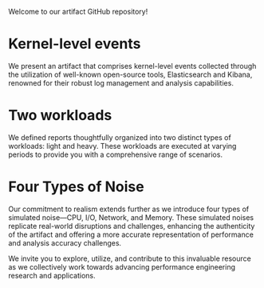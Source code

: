 Welcome to our artifact GitHub repository!

# Kernel-level events
We present an artifact that comprises kernel-level events collected through the utilization of well-known open-source tools, Elasticsearch and Kibana, renowned for their robust log management and analysis capabilities.

# Two workloads
We defined reports thoughtfully organized into two distinct types of workloads: light and heavy. These workloads are executed at varying periods to provide you with a comprehensive range of scenarios. 

# Four Types of Noise
Our commitment to realism extends further as we introduce four types of simulated noise—CPU, I/O, Network, and Memory. 
These simulated noises replicate real-world disruptions and challenges, enhancing the authenticity of the artifact and offering a more accurate representation of performance and analysis accuracy challenges.

We invite you to explore, utilize, and contribute to this invaluable resource as we collectively work towards advancing performance engineering research and applications.
